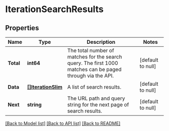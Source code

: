 # IterationSearchResults

## Properties
Name | Type | Description | Notes
------------ | ------------- | ------------- | -------------
**Total** | **int64** | The total number of matches for the search query. The first 1000 matches can be paged through via the API. | [default to null]
**Data** | [**[]IterationSlim**](IterationSlim.md) | A list of search results. | [default to null]
**Next** | **string** | The URL path and query string for the next page of search results. | [default to null]

[[Back to Model list]](../README.md#documentation-for-models) [[Back to API list]](../README.md#documentation-for-api-endpoints) [[Back to README]](../README.md)

